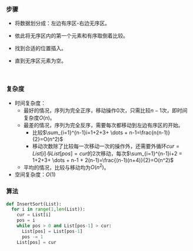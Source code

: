 ### 步骤

- 将数据划分成：左边有序区-右边无序区。

- 依此将无序区内的第一个元素和有序取倒着比较。

- 找到合适的位置插入。

- 直到无序区元素为空。

  ​

### 复杂度

- 时间复杂度：
  - 最好的情况，序列为完全正序，移动操作0次，只需比较$n-1$次，即时间复杂度$O(n)$。
  - 最差的情况，序列为完全反序，需要每次都移动到左边有序区的开始。
    - 比较$\sum_{i=1}^{n-1}i=1+2+3+ \dots + n-1=\frac{n(n-1)}{2}=O(n^2)$
    - 移动次数除了比较每一次移动一次的操作外，还需要外循环$cur = List[i]与List[pos] = cur$的2次移动，每次$\sum_{i=1}^{n-1}i+2 = 1+2+3+ \dots + n-1 + 2(n-1)=\frac{(n-1)(n+4)}{2}=O(n^2)$
  - 平均的情况，比较与移动均为$O(n^2)$。
- 空间复杂度：$O(1)$



### 算法

```python
def InsertSort(List):
  for i in range(1,len(List)):
    cur = List[i]
    pos = i
    while pos > 0 and List[pos-1] > cur:
      List[pos] = List[pos-1]
      pos -= 1
    List[pos] = cur
```



